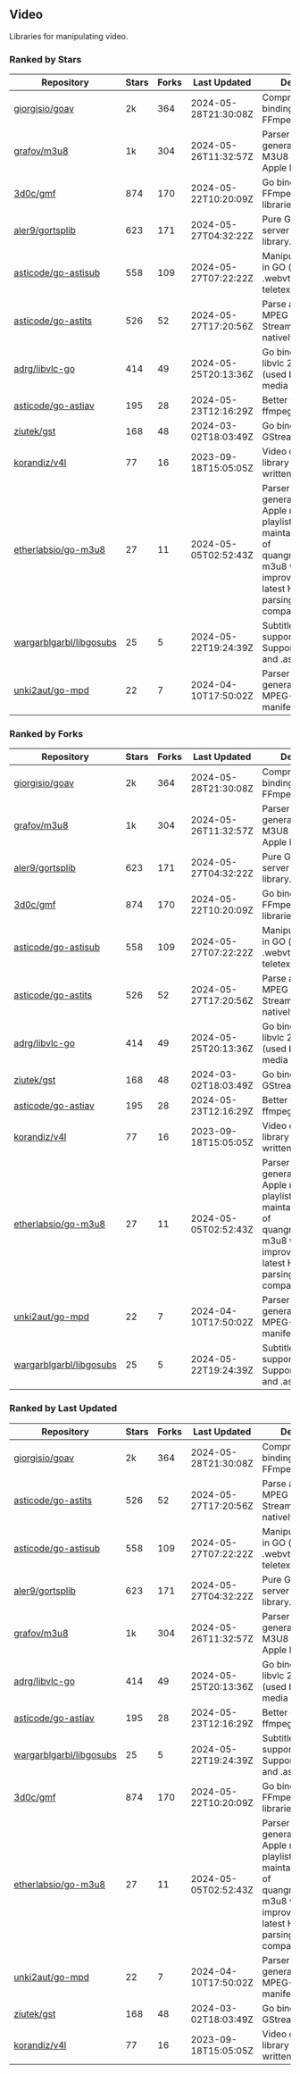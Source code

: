 ## Video

Libraries for manipulating video.

### Ranked by Stars

| Repository | Stars | Forks | Last Updated | Description | 
|------------|-------|-------|--------------|-------------|
| [giorgisio/goav](https://github.com/giorgisio/goav) | 2k | 364 | 2024-05-28T21:30:08Z |  Comprehensive Go bindings for FFmpeg. |
| [grafov/m3u8](https://github.com/grafov/m3u8) | 1k | 304 | 2024-05-26T11:32:57Z |  Parser and generator library of M3U8 playlists for Apple HLS. |
| [3d0c/gmf](https://github.com/3d0c/gmf) | 874 | 170 | 2024-05-22T10:20:09Z |  Go bindings for FFmpeg av\* libraries. |
| [aler9/gortsplib](https://github.com/aler9/gortsplib) | 623 | 171 | 2024-05-27T04:32:22Z |  Pure Go RTSP server and client library. |
| [asticode/go-astisub](https://github.com/asticode/go-astisub) | 558 | 109 | 2024-05-27T07:22:22Z |  Manipulate subtitles in GO (.srt, .stl, .ttml, .webvtt, .ssa/.ass, teletext, .smi, etc.). |
| [asticode/go-astits](https://github.com/asticode/go-astits) | 526 | 52 | 2024-05-27T17:20:56Z |  Parse and demux MPEG Transport Streams (.ts) natively in GO. |
| [adrg/libvlc-go](https://github.com/adrg/libvlc-go) | 414 | 49 | 2024-05-25T20:13:36Z |  Go bindings for libvlc 2.X/3.X/4.X (used by the VLC media player). |
| [asticode/go-astiav](https://github.com/asticode/go-astiav) | 195 | 28 | 2024-05-23T12:16:29Z |  Better C bindings for ffmpeg in GO. |
| [ziutek/gst](https://github.com/ziutek/gst) | 168 | 48 | 2024-03-02T18:03:49Z |  Go bindings for GStreamer. |
| [korandiz/v4l](https://github.com/korandiz/v4l) | 77 | 16 | 2023-09-18T15:05:05Z |  Video capture library for Linux, written in Go. |
| [etherlabsio/go-m3u8](https://github.com/etherlabsio/go-m3u8) | 27 | 11 | 2024-05-05T02:52:43Z |  Parser and generator library for Apple m3u8 playlists. Actively maintained version of quangngotan95/go-m3u8 with improvements and latest HLS playlist parsing compatibility. |
| [wargarblgarbl/libgosubs](https://github.com/wargarblgarbl/libgosubs) | 25 | 5 | 2024-05-22T19:24:39Z |  Subtitle format support for go. Supports .srt, .ttml, and .ass. |
| [unki2aut/go-mpd](https://github.com/unki2aut/go-mpd) | 22 | 7 | 2024-04-10T17:50:02Z |  Parser and generator library for MPEG-DASH manifest files. |

### Ranked by Forks

| Repository | Stars | Forks | Last Updated | Description | 
|------------|-------|-------|--------------|-------------|
| [giorgisio/goav](https://github.com/giorgisio/goav) | 2k | 364 | 2024-05-28T21:30:08Z |  Comprehensive Go bindings for FFmpeg. |
| [grafov/m3u8](https://github.com/grafov/m3u8) | 1k | 304 | 2024-05-26T11:32:57Z |  Parser and generator library of M3U8 playlists for Apple HLS. |
| [aler9/gortsplib](https://github.com/aler9/gortsplib) | 623 | 171 | 2024-05-27T04:32:22Z |  Pure Go RTSP server and client library. |
| [3d0c/gmf](https://github.com/3d0c/gmf) | 874 | 170 | 2024-05-22T10:20:09Z |  Go bindings for FFmpeg av\* libraries. |
| [asticode/go-astisub](https://github.com/asticode/go-astisub) | 558 | 109 | 2024-05-27T07:22:22Z |  Manipulate subtitles in GO (.srt, .stl, .ttml, .webvtt, .ssa/.ass, teletext, .smi, etc.). |
| [asticode/go-astits](https://github.com/asticode/go-astits) | 526 | 52 | 2024-05-27T17:20:56Z |  Parse and demux MPEG Transport Streams (.ts) natively in GO. |
| [adrg/libvlc-go](https://github.com/adrg/libvlc-go) | 414 | 49 | 2024-05-25T20:13:36Z |  Go bindings for libvlc 2.X/3.X/4.X (used by the VLC media player). |
| [ziutek/gst](https://github.com/ziutek/gst) | 168 | 48 | 2024-03-02T18:03:49Z |  Go bindings for GStreamer. |
| [asticode/go-astiav](https://github.com/asticode/go-astiav) | 195 | 28 | 2024-05-23T12:16:29Z |  Better C bindings for ffmpeg in GO. |
| [korandiz/v4l](https://github.com/korandiz/v4l) | 77 | 16 | 2023-09-18T15:05:05Z |  Video capture library for Linux, written in Go. |
| [etherlabsio/go-m3u8](https://github.com/etherlabsio/go-m3u8) | 27 | 11 | 2024-05-05T02:52:43Z |  Parser and generator library for Apple m3u8 playlists. Actively maintained version of quangngotan95/go-m3u8 with improvements and latest HLS playlist parsing compatibility. |
| [unki2aut/go-mpd](https://github.com/unki2aut/go-mpd) | 22 | 7 | 2024-04-10T17:50:02Z |  Parser and generator library for MPEG-DASH manifest files. |
| [wargarblgarbl/libgosubs](https://github.com/wargarblgarbl/libgosubs) | 25 | 5 | 2024-05-22T19:24:39Z |  Subtitle format support for go. Supports .srt, .ttml, and .ass. |

### Ranked by Last Updated

| Repository | Stars | Forks | Last Updated | Description | 
|------------|-------|-------|--------------|-------------|
| [giorgisio/goav](https://github.com/giorgisio/goav) | 2k | 364 | 2024-05-28T21:30:08Z |  Comprehensive Go bindings for FFmpeg. |
| [asticode/go-astits](https://github.com/asticode/go-astits) | 526 | 52 | 2024-05-27T17:20:56Z |  Parse and demux MPEG Transport Streams (.ts) natively in GO. |
| [asticode/go-astisub](https://github.com/asticode/go-astisub) | 558 | 109 | 2024-05-27T07:22:22Z |  Manipulate subtitles in GO (.srt, .stl, .ttml, .webvtt, .ssa/.ass, teletext, .smi, etc.). |
| [aler9/gortsplib](https://github.com/aler9/gortsplib) | 623 | 171 | 2024-05-27T04:32:22Z |  Pure Go RTSP server and client library. |
| [grafov/m3u8](https://github.com/grafov/m3u8) | 1k | 304 | 2024-05-26T11:32:57Z |  Parser and generator library of M3U8 playlists for Apple HLS. |
| [adrg/libvlc-go](https://github.com/adrg/libvlc-go) | 414 | 49 | 2024-05-25T20:13:36Z |  Go bindings for libvlc 2.X/3.X/4.X (used by the VLC media player). |
| [asticode/go-astiav](https://github.com/asticode/go-astiav) | 195 | 28 | 2024-05-23T12:16:29Z |  Better C bindings for ffmpeg in GO. |
| [wargarblgarbl/libgosubs](https://github.com/wargarblgarbl/libgosubs) | 25 | 5 | 2024-05-22T19:24:39Z |  Subtitle format support for go. Supports .srt, .ttml, and .ass. |
| [3d0c/gmf](https://github.com/3d0c/gmf) | 874 | 170 | 2024-05-22T10:20:09Z |  Go bindings for FFmpeg av\* libraries. |
| [etherlabsio/go-m3u8](https://github.com/etherlabsio/go-m3u8) | 27 | 11 | 2024-05-05T02:52:43Z |  Parser and generator library for Apple m3u8 playlists. Actively maintained version of quangngotan95/go-m3u8 with improvements and latest HLS playlist parsing compatibility. |
| [unki2aut/go-mpd](https://github.com/unki2aut/go-mpd) | 22 | 7 | 2024-04-10T17:50:02Z |  Parser and generator library for MPEG-DASH manifest files. |
| [ziutek/gst](https://github.com/ziutek/gst) | 168 | 48 | 2024-03-02T18:03:49Z |  Go bindings for GStreamer. |
| [korandiz/v4l](https://github.com/korandiz/v4l) | 77 | 16 | 2023-09-18T15:05:05Z |  Video capture library for Linux, written in Go. |

